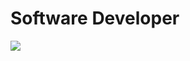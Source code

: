# Software Developer
[![](https://skillicons.dev/icons?i=bash,c,cpp,java,python,javascript,typescript,next,vim,vscode,linux,windows,github,docker,aws)](https://skillicons.dev)
